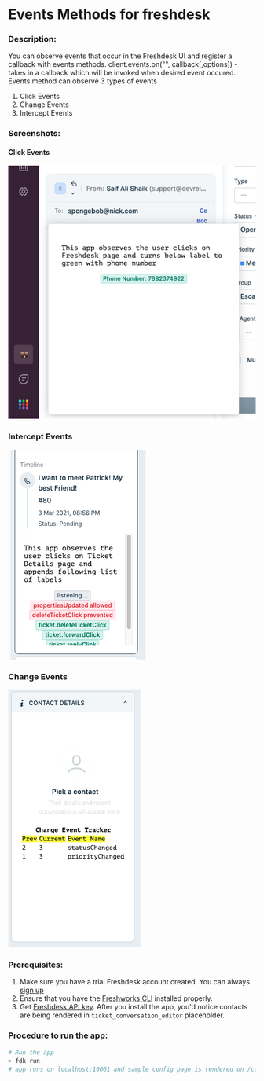 # Events Methods for freshdesk

### Description:

You can observe events that occur in the Freshdesk UI and register a callback with events methods.
client.events.on("<argument>", callback[,options]) - takes in a callback which will be invoked when desired event occured.
Events method can observe 3 types of events
1. Click Events
2. Change Events
3. Intercept Events


### Screenshots:

#### Click Events

![config page in local development](./screenshots/events%20method%20-%20phone%20number%20on%20click.png)

### Intercept Events

![make secure api calls and get api data](./screenshots/events%20methods%20-%20intercept.png)

### Change Events
![](./screenshots/events%20methods%20-%20changes%20events.png)

### Prerequisites:

1. Make sure you have a trial Freshdesk account created. You can always [sign up](https://freshdesk.com/signup)
2. Ensure that you have the [Freshworks CLI](https://community.developers.freshworks.com/t/what-are-the-prerequisites-to-install-the-freshworks-cli/234) installed properly.
3. Get [Freshdesk API key](https://support.freshdesk.com/support/solutions/articles/215517). After you install the app, you'd notice contacts are being rendered in `ticket_conversation_editor` placeholder.

### Procedure to run the app:

```sh
# Run the app
> fdk run
# app runs on localhost:10001 and sample config page is rendered on /custom_configs
```
